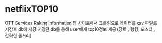 # netflixTOP10
OTT Services Raking information
웹 사이트에서 크롤링으로 데이터를 csv 파일로 저장후
db에 저장 저장된 db를 통해 user에게 top10정보 제공 (장르 , 랭킹, 포스터 , 간략한 줄거리)
